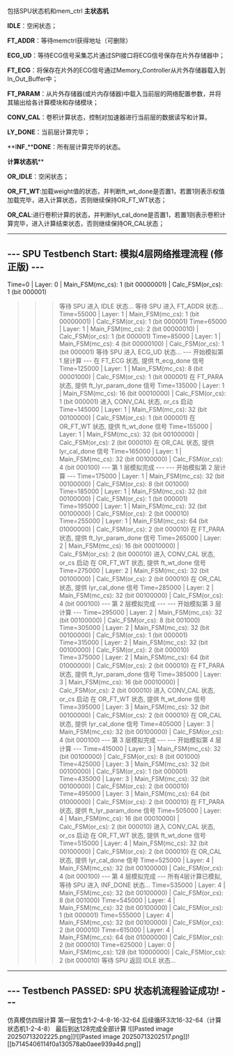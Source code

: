 包括SPU状态机和mem_ctrl
**主状态机**

**IDLE**：空闲状态；

**FT_ADDR**：等待memctrl获得地址（可删除）

**ECG_UD**：等待ECG信号采集芯片通过SPI接口将ECG信号保存在片外存储器中；

**FT_ECG**：将保存在片外的ECG信号通过Memory_Controller从片外存储器载入到In_Out_Buffer中；

**FT_PARAM**：从片外存储器(或片内存储器)中载入当前层的网络配置参数，并将其输出给各计算模块和存储模块；

**CONV_CAL**：卷积计算状态，控制对加速器进行当前层的数据读写和计算。

**LY_DONE**：当前层计算完毕；

**I****NF****_****DONE**：所有层计算完毕的状态。

**计算状态机****

**OR_IDLE**：空闲状态；

**OR_FT_WT**:加载weight值的状态，并判断ft_wt_done是否置1，若置1则表示权值加载完毕，进入计算状态，否则继续保持OR_FT_WT状态；

**OR_CAL**:进行卷积计算的状态，并判断lyt_cal_done是否置1，若置1则表示卷积计算完毕，进入计算结束状态，否则继续保持OR_CAL状态；

----------------------------------------------------------
--- SPU Testbench Start: 模拟4层网络推理流程 (修正版) ---
----------------------------------------------------------
Time=0 | Layer:  0 | Main_FSM(mc_cs):   1 (bit 00000001) | Calc_FSM(or_cs):  1 (bit 000001)
>>> 等待 SPU 进入 IDLE 状态...
>>> 等待 SPU 进入 FT_ADDR 状态...
Time=55000 | Layer:  1 | Main_FSM(mc_cs):   1 (bit 00000001) | Calc_FSM(or_cs):  1 (bit 000001)
Time=65000 | Layer:  1 | Main_FSM(mc_cs):   2 (bit 00000010) | Calc_FSM(or_cs):  1 (bit 000001)
Time=85000 | Layer:  1 | Main_FSM(mc_cs):   4 (bit 00000100) | Calc_FSM(or_cs):  1 (bit 000001)
>>> 等待 SPU 进入 ECG_UD 状态...
--- 开始模拟第 1 层计算 ---
>>> 在 FT_ECG 状态, 提供 ft_ecg_done 信号
Time=125000 | Layer:  1 | Main_FSM(mc_cs):   8 (bit 00001000) | Calc_FSM(or_cs):  1 (bit 000001)
>>> 在 FT_PARA 状态, 提供 ft_lyr_param_done 信号
Time=135000 | Layer:  1 | Main_FSM(mc_cs):  16 (bit 00010000) | Calc_FSM(or_cs):  1 (bit 000001)
>>> 进入 CONV_CAL 状态, or_cs 启动
Time=145000 | Layer:  1 | Main_FSM(mc_cs):  32 (bit 00100000) | Calc_FSM(or_cs):  1 (bit 000001)
>>> 在 OR_FT_WT 状态, 提供 ft_wt_done 信号
Time=155000 | Layer:  1 | Main_FSM(mc_cs):  32 (bit 00100000) | Calc_FSM(or_cs):  2 (bit 000010)
>>> 在 OR_CAL 状态, 提供 lyr_cal_done 信号
Time=165000 | Layer:  1 | Main_FSM(mc_cs):  32 (bit 00100000) | Calc_FSM(or_cs):  4 (bit 000100)
--- 第 1 层模拟完成 ---
--- 开始模拟第 2 层计算 ---
Time=175000 | Layer:  1 | Main_FSM(mc_cs):  32 (bit 00100000) | Calc_FSM(or_cs):  8 (bit 001000)
Time=185000 | Layer:  1 | Main_FSM(mc_cs):  32 (bit 00100000) | Calc_FSM(or_cs):  1 (bit 000001)
Time=195000 | Layer:  1 | Main_FSM(mc_cs):  32 (bit 00100000) | Calc_FSM(or_cs):  2 (bit 000010)
Time=255000 | Layer:  1 | Main_FSM(mc_cs):  64 (bit 01000000) | Calc_FSM(or_cs):  2 (bit 000010)
>>> 在 FT_PARA 状态, 提供 ft_lyr_param_done 信号
Time=265000 | Layer:  2 | Main_FSM(mc_cs):  16 (bit 00010000) | Calc_FSM(or_cs):  2 (bit 000010)
>>> 进入 CONV_CAL 状态, or_cs 启动
>>> 在 OR_FT_WT 状态, 提供 ft_wt_done 信号
Time=275000 | Layer:  2 | Main_FSM(mc_cs):  32 (bit 00100000) | Calc_FSM(or_cs):  2 (bit 000010)
>>> 在 OR_CAL 状态, 提供 lyr_cal_done 信号
Time=285000 | Layer:  2 | Main_FSM(mc_cs):  32 (bit 00100000) | Calc_FSM(or_cs):  4 (bit 000100)
--- 第 2 层模拟完成 ---
--- 开始模拟第 3 层计算 ---
Time=295000 | Layer:  2 | Main_FSM(mc_cs):  32 (bit 00100000) | Calc_FSM(or_cs):  8 (bit 001000)
Time=305000 | Layer:  2 | Main_FSM(mc_cs):  32 (bit 00100000) | Calc_FSM(or_cs):  1 (bit 000001)
Time=315000 | Layer:  2 | Main_FSM(mc_cs):  32 (bit 00100000) | Calc_FSM(or_cs):  2 (bit 000010)
Time=375000 | Layer:  2 | Main_FSM(mc_cs):  64 (bit 01000000) | Calc_FSM(or_cs):  2 (bit 000010)
>>> 在 FT_PARA 状态, 提供 ft_lyr_param_done 信号
Time=385000 | Layer:  3 | Main_FSM(mc_cs):  16 (bit 00010000) | Calc_FSM(or_cs):  2 (bit 000010)
>>> 进入 CONV_CAL 状态, or_cs 启动
>>> 在 OR_FT_WT 状态, 提供 ft_wt_done 信号
Time=395000 | Layer:  3 | Main_FSM(mc_cs):  32 (bit 00100000) | Calc_FSM(or_cs):  2 (bit 000010)
>>> 在 OR_CAL 状态, 提供 lyr_cal_done 信号
Time=405000 | Layer:  3 | Main_FSM(mc_cs):  32 (bit 00100000) | Calc_FSM(or_cs):  4 (bit 000100)
--- 第 3 层模拟完成 ---
--- 开始模拟第 4 层计算 ---
Time=415000 | Layer:  3 | Main_FSM(mc_cs):  32 (bit 00100000) | Calc_FSM(or_cs):  8 (bit 001000)
Time=425000 | Layer:  3 | Main_FSM(mc_cs):  32 (bit 00100000) | Calc_FSM(or_cs):  1 (bit 000001)
Time=435000 | Layer:  3 | Main_FSM(mc_cs):  32 (bit 00100000) | Calc_FSM(or_cs):  2 (bit 000010)
Time=495000 | Layer:  3 | Main_FSM(mc_cs):  64 (bit 01000000) | Calc_FSM(or_cs):  2 (bit 000010)
>>> 在 FT_PARA 状态, 提供 ft_lyr_param_done 信号
Time=505000 | Layer:  4 | Main_FSM(mc_cs):  16 (bit 00010000) | Calc_FSM(or_cs):  2 (bit 000010)
>>> 进入 CONV_CAL 状态, or_cs 启动
>>> 在 OR_FT_WT 状态, 提供 ft_wt_done 信号
Time=515000 | Layer:  4 | Main_FSM(mc_cs):  32 (bit 00100000) | Calc_FSM(or_cs):  2 (bit 000010)
>>> 在 OR_CAL 状态, 提供 lyr_cal_done 信号
Time=525000 | Layer:  4 | Main_FSM(mc_cs):  32 (bit 00100000) | Calc_FSM(or_cs):  4 (bit 000100)
--- 第 4 层模拟完成 ---
>>> 所有4层计算已模拟, 等待 SPU 进入 INF_DONE 状态...
Time=535000 | Layer:  4 | Main_FSM(mc_cs):  32 (bit 00100000) | Calc_FSM(or_cs):  8 (bit 001000)
Time=545000 | Layer:  4 | Main_FSM(mc_cs):  32 (bit 00100000) | Calc_FSM(or_cs):  1 (bit 000001)
Time=555000 | Layer:  4 | Main_FSM(mc_cs):  32 (bit 00100000) | Calc_FSM(or_cs):  2 (bit 000010)
Time=615000 | Layer:  4 | Main_FSM(mc_cs):  64 (bit 01000000) | Calc_FSM(or_cs):  2 (bit 000010)
Time=625000 | Layer:  0 | Main_FSM(mc_cs): 128 (bit 10000000) | Calc_FSM(or_cs):  2 (bit 000010)
>>> 等待 SPU 返回 IDLE 状态...
----------------------------------------------------------
--- Testbench PASSED: SPU 状态机流程验证成功! ---
----------------------------------------------------------

仿真模仿四层计算
第一层包含1-2-4-8-16-32-64
后续循环3次16-32-64（计算状态机1-2-4-8）
最后到达128完成全部计算
![[Pasted image 20250713202225.png]]![[Pasted image 20250713202517.png]]![[b7145406114f0a130578ab0aee939a4d.png]]